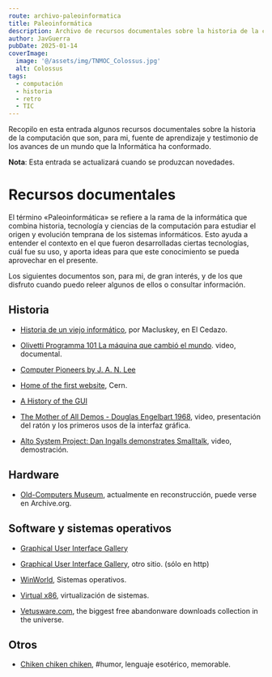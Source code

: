 ```yaml
---
route: archivo-paleoinformatica
title: Paleoinformática
description: Archivo de recursos documentales sobre la historia de la computación
author: JavGuerra
pubDate: 2025-01-14
coverImage:
  image: '@/assets/img/TNMOC_Colossus.jpg'
  alt: Colossus
tags: 
  - computación
  - historia
  - retro
  - TIC
---
```


Recopilo en esta entrada algunos recursos documentales sobre la historia de la computación que son, para mi, fuente de aprendizaje y testimonio de los avances de un mundo que la Informática ha conformado.

<span class="note">**Nota**: Esta entrada se actualizará cuando se produzcan novedades.</span>

# Recursos documentales

El término «Paleoinformática» se refiere a la rama de la informática que combina historia, tecnología y ciencias de la computación para estudiar el origen y evolución temprana de los sistemas informáticos. Esto ayuda a entender el contexto en el que fueron desarrolladas ciertas tecnologías, cuál fue su uso, y aporta ideas para que este conocimiento se pueda aprovechar en el presente.

Los siguientes documentos son, para mi, de gran interés, y de los que disfruto cuando puedo releer algunos de ellos o consultar información.

## Historia

- [Historia de un viejo informático](https://eltamiz.com/elcedazo/series/historia-de-un-viejo-informatico/), por Macluskey, en El Cedazo.

- [Olivetti Programma 101 La máquina que cambió el mundo](https://youtu.be/gm_XuJS7tZY?si=p2ZC-tkwG5LlDngx). video, documental.

- [Computer Pioneers by J. A. N. Lee](https://history.computer.org/pioneers/index.html)

- [Home of the first website](https://info.cern.ch/), Cern.

- [A History of the GUI](https://arstechnica.com/features/2005/05/gui/)

- [The Mother of All Demos - Douglas Engelbart 1968](https://www.youtube.com/playlist?list=PLCGFadV4FqU193yw84Q_5u35aCl25f6ru), video, presentación del ratón y los primeros usos de la interfaz gráfica.

- [Alto System Project: Dan Ingalls demonstrates Smalltalk](https://www.youtube.com/watch?v=uknEhXyZgsg), video, demostración.

## Hardware

- [Old-Computers Museum](https://www.old-computers.com/), actualmente en reconstrucción, puede verse en Archive.org.

## Software y sistemas operativos

- [Graphical User Interface Gallery](https://guidebookgallery.org/screenshots)

- [Graphical User Interface Gallery](http://toastytech.com/guis/), otro sitio. (sólo en http)

- [WinWorld](https://winworldpc.com/library/operating-systems), Sistemas operativos.

- [Virtual x86](https://copy.sh/v86/), virtualización de sistemas.

- [Vetusware.com](https://vetusware.com/), the biggest free abandonware downloads collection in the universe.

## Otros

- [Chiken chiken chiken](https://youtu.be/yL_-1d9OSdk?si=NhS9jltk8CwSH1Ln), #humor, lenguaje esotérico, memorable.